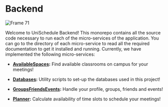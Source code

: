 # Backend

![Frame 71](https://github.com/ISIS3510-202410-Team-13/Backend/assets/68788933/2d41f599-1291-42e4-9242-4829fb7e32e3)

Welcome to UniSchedule Backend! This monorepo contains all the source code necessary to run each of the micro-services of the application. You can go to the directory of each micro-service to read all the required documentation to get it installed and running. Currently, we have implemented the following micro-services:

- **[AvailableSpaces](/AvailableSpaces):** Find available classrooms on campus for your meetings!

- **[Databases](/Databases):** Utility scripts to set-up the databases used in this project!

- **[GroupsFriendsEvents](/GroupsFriendsEvents):** Handle your profile, groups, friends and events!

- **[Planner](/Planner):** Calculate availability of time slots to schedule your meetings!

